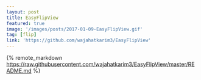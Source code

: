 ```yaml
---
layout: post
title: EasyFlipView
featured: true
image: '/images/posts/2017-01-09-EasyFlipView.gif'
tag: [flip]
link: 'https://github.com/wajahatkarim3/EasyFlipView'
---
```


{% remote_markdown https://raw.githubusercontent.com/wajahatkarim3/EasyFlipView/master/README.md %}
